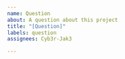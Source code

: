 ```yaml
---
name: Question
about: A question about this project
title: "[Question]"
labels: question
assignees: Cyb3r-Jak3

---
```



